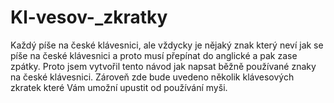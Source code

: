 # Kl-vesov-_zkratky
Každý píše na české klávesnici, ale vždycky je nějaký znak který neví jak se píše na české klávesnici a proto musí přepínat do anglické a pak zase zpátky. Proto jsem vytvořil tento návod jak napsat běžně používané znaky na české klávesnici. Zároveň zde bude uvedeno několik klávesových zkratek které Vám umožní upustit od používání myši.
